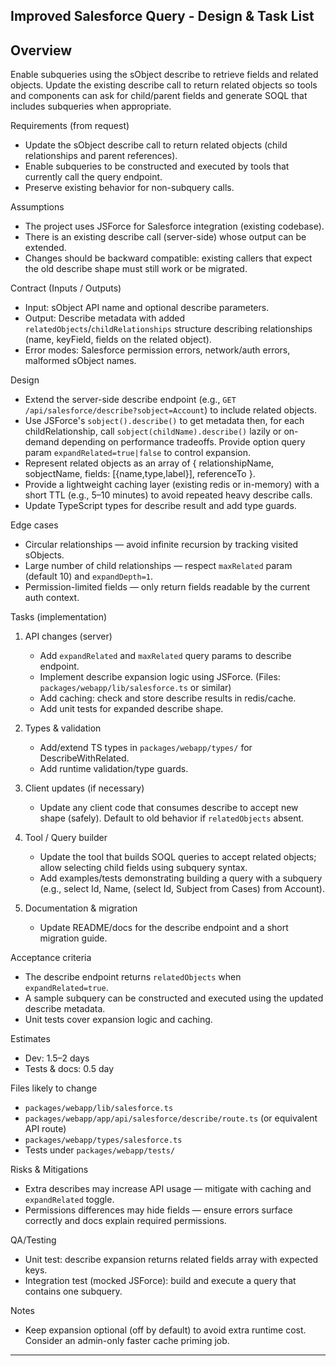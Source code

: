 ## Improved Salesforce Query - Design & Task List

Overview
--------

Enable subqueries using the sObject describe to retrieve fields and related objects. Update the existing describe call to return related objects so tools and components can ask for child/parent fields and generate SOQL that includes subqueries when appropriate.

Requirements (from request)
- Update the sObject describe call to return related objects (child relationships and parent references).
- Enable subqueries to be constructed and executed by tools that currently call the query endpoint.
- Preserve existing behavior for non-subquery calls.

Assumptions
- The project uses JSForce for Salesforce integration (existing codebase). 
- There is an existing describe call (server-side) whose output can be extended. 
- Changes should be backward compatible: existing callers that expect the old describe shape must still work or be migrated.

Contract (Inputs / Outputs)
- Input: sObject API name and optional describe parameters.
- Output: Describe metadata with added `relatedObjects`/`childRelationships` structure describing relationships (name, keyField, fields on the related object).
- Error modes: Salesforce permission errors, network/auth errors, malformed sObject names.

Design
- Extend the server-side describe endpoint (e.g., `GET /api/salesforce/describe?sobject=Account`) to include related objects.
- Use JSForce's `sobject().describe()` to get metadata then, for each childRelationship, call `sobject(childName).describe()` lazily or on-demand depending on performance tradeoffs. Provide option query param `expandRelated=true|false` to control expansion.
- Represent related objects as an array of { relationshipName, sobjectName, fields: [{name,type,label}], referenceTo }.
- Provide a lightweight caching layer (existing redis or in-memory) with a short TTL (e.g., 5–10 minutes) to avoid repeated heavy describe calls.
- Update TypeScript types for describe result and add type guards.

Edge cases
- Circular relationships — avoid infinite recursion by tracking visited sObjects.
- Large number of child relationships — respect `maxRelated` param (default 10) and `expandDepth=1`.
- Permission-limited fields — only return fields readable by the current auth context.

Tasks (implementation)
1) API changes (server)
   - Add `expandRelated` and `maxRelated` query params to describe endpoint.
   - Implement describe expansion logic using JSForce. (Files: `packages/webapp/lib/salesforce.ts` or similar)
   - Add caching: check and store describe results in redis/cache.
   - Add unit tests for expanded describe shape.

2) Types & validation
   - Add/extend TS types in `packages/webapp/types/` for DescribeWithRelated.
   - Add runtime validation/type guards.

3) Client updates (if necessary)
   - Update any client code that consumes describe to accept new shape (safely). Default to old behavior if `relatedObjects` absent.

4) Tool / Query builder
   - Update the tool that builds SOQL queries to accept related objects; allow selecting child fields using subquery syntax.
   - Add examples/tests demonstrating building a query with a subquery (e.g., select Id, Name, (select Id, Subject from Cases) from Account).

5) Documentation & migration
   - Update README/docs for the describe endpoint and a short migration guide.

Acceptance criteria
- The describe endpoint returns `relatedObjects` when `expandRelated=true`.
- A sample subquery can be constructed and executed using the updated describe metadata.
- Unit tests cover expansion logic and caching.

Estimates
- Dev: 1.5–2 days
- Tests & docs: 0.5 day

Files likely to change
- `packages/webapp/lib/salesforce.ts`
- `packages/webapp/app/api/salesforce/describe/route.ts` (or equivalent API route)
- `packages/webapp/types/salesforce.ts`
- Tests under `packages/webapp/tests/`

Risks & Mitigations
- Extra describes may increase API usage — mitigate with caching and `expandRelated` toggle.
- Permissions differences may hide fields — ensure errors surface correctly and docs explain required permissions.

QA/Testing
- Unit test: describe expansion returns related fields array with expected keys.
- Integration test (mocked JSForce): build and execute a query that contains one subquery.

Notes
- Keep expansion optional (off by default) to avoid extra runtime cost. Consider an admin-only faster cache priming job.

---
